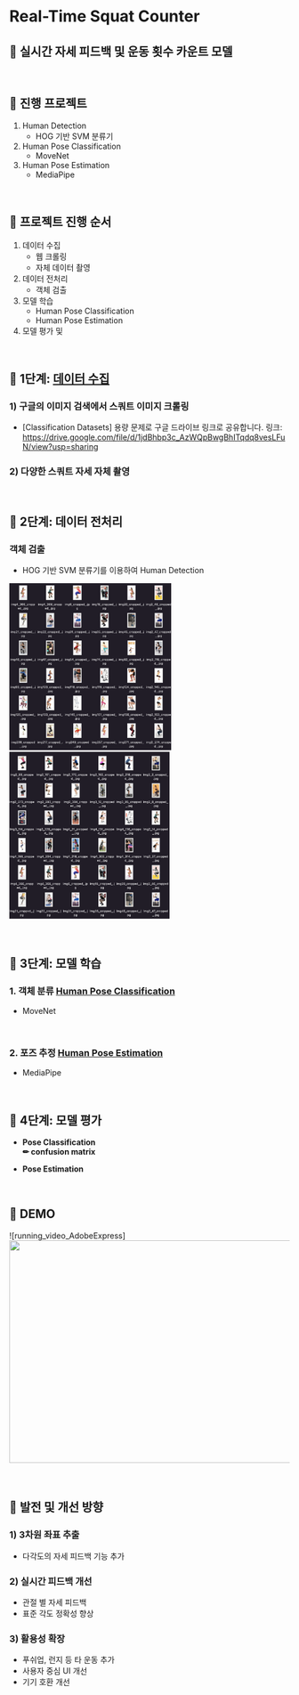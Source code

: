 # __Real-Time Squat Counter__
## 🎈 __실시간 자세 피드백 및 운동 횟수 카운트 모델__

&nbsp;
## 🎈 __진행 프로젝트__
1. Human Detection
    * HOG 기반 SVM 분류기
1. Human Pose Classification
    * MoveNet
1. Human Pose Estimation
    * MediaPipe

&nbsp;
## 🎈 __프로젝트 진행 순서__
1. 데이터 수집
    * 웹 크롤링
    * 자체 데이터 촬영
1. 데이터 전처리
    * 객체 검출
1. 모델 학습
    * Human Pose Classification
    * Human Pose Estimation
1. 모델 평가 및 

&nbsp;


## __🎈 1단계: <a href="https://github.com/sujin421/Artificial-Intelligence1-Project/blob/main/web%20crawling_human%20detector.ipynb" target="_blank">데이터 수집</a>__ 
### __1) 구글의 이미지 검색에서 스쿼트 이미지 크롤링__
* [Classification Datasets] 용량 문제로 구글 드라이브 링크로 공유합니다. 링크: https://drive.google.com/file/d/1jdBhbp3c_AzWQpBwgBhITqdq8vesLFuN/view?usp=sharing

### __2) 다양한 스쿼트 자세 자체 촬영__

&nbsp;
## 🎈 __2단계: 데이터 전처리__
### __객체 검출__
* HOG 기반 SVM 분류기를 이용하여 Human Detection

<img src="./dataset_cropped(1).png" height="300"> <img src="./dataset_cropped(2).png" height="300">

&nbsp;

## __🎈 3단계: 모델 학습__
### __1. 객체 분류 <a href="https://github.com/sujin421/Artificial-Intelligence1-Project/blob/main/Human%20Pose%20Classification.ipynb" target="_blank">Human Pose Classification</a>__
* MoveNet

&nbsp;
### __2. 포즈 추정 <a href="https://github.com/sujin421/Artificial-Intelligence1-Project/blob/main/Real-Time%20Squat%20Counter.ipynb" target="_blank">Human Pose Estimation</a>__
* MediaPipe

&nbsp;
## __🎈 4단계: 모델 평가__

* __Pose Classification__  
    __✏ confusion matrix__  

* __Pose Estimation__  

&nbsp;

## __🎈 DEMO__
![running_video_AdobeExpress]<img src="https://user-images.githubusercontent.com/64648177/174469329-ed349964-448e-4bf7-bf3e-6250b769d457.gif" width="600" height="400">

&nbsp;

## __🎈 발전 및 개선 방향__
### __1) 3차원 좌표 추출__
* 다각도의 자세 피드백 기능 추가
### __2) 실시간 피드백 개선__
* 관절 별 자세 피드백
* 표준 각도 정확성 향상
### __3) 활용성 확장__
* 푸쉬업, 런지 등 타 운동 추가
* 사용자 중심 UI 개선
* 기기 호환 개선
